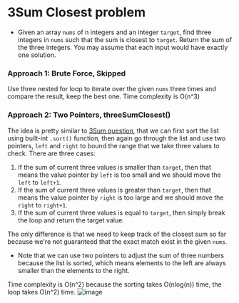 # 3Sum Closest problem
* Given an array `nums` of n integers and an integer `target`, find three integers in `nums` such that the sum is closest to `target`. Return the sum of the three integers. You may assume that each input would have exactly one solution.

### Approach 1: Brute Force, Skipped
Use three nested for loop to iterate over the given `nums` three times and compare the result, keep the best one. Time complexity is O(n^3)

### Approach 2: Two Pointers, threeSumClosest()
The idea is pretty similar to [3Sum question](https://github.com/artisan1218/LeetCode-Solution/tree/main/threeSum), that we can first sort the list using built-int `.sort()` function, then again go through the list and use two pointers, `left` and `right` to bound the range that we take three values to check. There are three cases:
1. If the sum of current three values is smaller than `target`, then that means the value pointer by `left` is too small and we should move the `left` to `left+1`.
2. If the sum of current three values is greater than `target`, then that means the value pointer by `right` is too large and we should move the `right` to `right+1`.
3. If the sum of current three values is equal to `target`, then simply break the loop and return the target value.

The only difference is that we need to keep track of the closest sum so far because we're not guaranteed that the exact match exist in the given `nums`.

* Note that we can use two pointers to adjust the sum of three numbers because the list is sorted, which means elements to the left are always smaller than the elements to the right.

Time complexity is O(n^2) because the sorting takes O(nlog(n)) time, the loop takes O(n^2) time.
![image](https://user-images.githubusercontent.com/25105806/119450519-dfe9ad00-bce8-11eb-9c53-9c4d7541f279.png)
